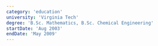 ```yaml
---
category: 'education'
university: 'Virginia Tech'
degree: 'B.Sc. Mathematics, B.Sc. Chemical Engineering'
startDate: 'Aug 2003'
endDate: 'May 2009'
---
```

